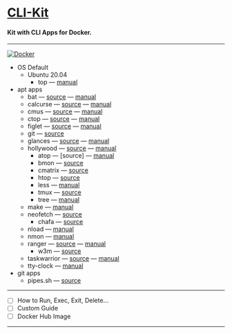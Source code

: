 # [CLI-Kit](https://github.com/GabriOliv/docker-clikit)

#### Kit with CLI Apps for Docker.

---

[![Docker](https://img.shields.io/badge/docker-%230db7ed.svg?style=for-the-badge&logo=docker&logoColor=white)](https://github.com/GabriOliv/docker-clikit)

- OS Default
    - Ubuntu 20.04
        - top — [manual](http://manpages.ubuntu.com/manpages/focal/en/man1/top.1.html)
- apt apps
    - bat — [source](https://github.com/sharkdp/bat) — [manual](http://manpages.ubuntu.com/manpages/focal/en/man1/batcat.1.html)
    - calcurse — [source](https://github.com/lfos/calcurse) — [manual](http://manpages.ubuntu.com/manpages/focal/en/man1/calcurse.1.html)
    - cmus — [source](https://github.com/cmus/cmus) — [manual](http://manpages.ubuntu.com/manpages/focal/en/man1/cmus.1.html)
    - ctop — [source](https://github.com/bcicen/ctop) — [manual](http://manpages.ubuntu.com/manpages/focal/en/man1/ctop.1.html)
    - figlet — [source](http://www.figlet.org/) — [manual](http://www.figlet.org/figlet-man.html)
    - git — [source](https://git-scm.com/download/linux)
    - glances — [source](https://github.com/nicolargo/glances) — [manual](https://manpages.ubuntu.com/manpages/focal/en/man1/glances.1.html)
    - hollywood — [source](https://github.com/dustinkirkland/hollywood) — [manual](https://manpages.ubuntu.com/manpages/focal/en/man1/hollywood.1.html)
        - atop — [source] — [manual](https://manpages.ubuntu.com/manpages/focal/en/man1/atop.1.html)
        - bmon — [source](https://github.com/tgraf/bmon)
        - cmatrix — [source](https://github.com/abishekvashok/cmatrix)
        - htop — [source](https://github.com/hishamhm/htop)
        - less — [manual](https://manpages.ubuntu.com/manpages/focal/en/man1/less.1.html)
        - tmux — [source](https://github.com/tmux/tmux)
        - tree — [manual](https://manpages.ubuntu.com/manpages/focal/en/man1/tree.1.html)
    - make — [manual](https://manpages.ubuntu.com/manpages/focal/en/man1/make.1posix.html)
    - neofetch — [source](https://github.com/dylanaraps/neofetch)
        - chafa — [source](https://hpjansson.org/chafa/)
    - nload — [manual](https://manpages.ubuntu.com/manpages/focal/en/man1/nload.1.html)
    - nmon — [manual](https://manpages.ubuntu.com/manpages/focal/en/man1/nmon.1.html)
    - ranger — [source](https://github.com/ranger/ranger) — [manual](http://manpages.ubuntu.com/manpages/focal/en/man1/ranger.1.html)
        - w3m — [source](http://w3m.sourceforge.net/)
    - taskwarrior — [source](https://taskwarrior.org/) — [manual](http://manpages.ubuntu.com/manpages/focal/man1/tasksh.1.html)
    - tty-clock — [manual](http://manpages.ubuntu.com/manpages/focal/man1/tty-clock.1.html)
- git apps
    - pipes.sh — [source](https://github.com/pipeseroni/pipes.sh)

---

- [ ] How to Run, Exec, Exit, Delete...
- [ ] Custom Guide
- [ ] Docker Hub Image

---

